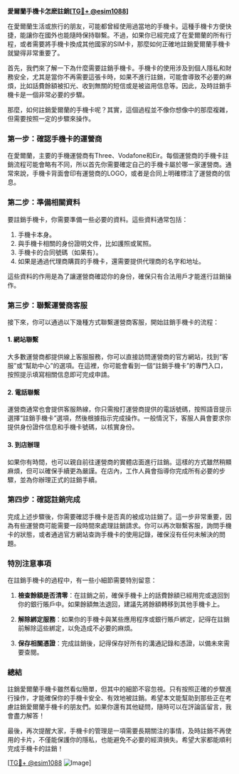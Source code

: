 **愛爾蘭手機卡怎麽註銷[[TG💪+ @esim1088](https://t.me/s/esim1088)]**

在愛爾蘭生活或旅行的朋友，可能都曾經使用過當地的手機卡。這種手機卡方便快捷，能讓你在國外也能隨時保持聯繫。不過，如果你已經完成了在愛爾蘭的所有行程，或者需要將手機卡換成其他國家的SIM卡，那麼如何正確地註銷愛爾蘭手機卡就變得非常重要了。

首先，我們來了解一下為什麼需要註銷手機卡。手機卡的使用涉及到個人隱私和財務安全，尤其是當你不再需要這張卡時，如果不進行註銷，可能會導致不必要的麻煩，比如話費餘額被扣光、收到無關的短信或是被盜用信息等。因此，及時註銷手機卡是一個非常必要的步驟。

那麼，如何註銷愛爾蘭的手機卡呢？其實，這個過程並不像你想像中的那麼複雜，但需要按照一定的步驟來操作。

### **第一步：確認手機卡的運營商**
在愛爾蘭，主要的手機運營商有Three、Vodafone和Eir。每個運營商的手機卡註銷流程可能會略有不同，所以首先你需要確定自己的手機卡屬於哪一家運營商。通常來說，手機卡背面會印有運營商的LOGO，或者是合同上明確標注了運營商的信息。

### **第二步：準備相關資料**
要註銷手機卡，你需要準備一些必要的資料。這些資料通常包括：

1. 手機卡本身。
2. 與手機卡相關的身份證明文件，比如護照或駕照。
3. 手機卡的合同號碼（如果有）。
4. 如果是通過代理商購買的手機卡，還需要提供代理商的名字和地址。

這些資料的作用是為了讓運營商確認你的身份，確保只有合法用戶才能進行註銷操作。

### **第三步：聯繫運營商客服**
接下來，你可以通過以下幾種方式聯繫運營商客服，開始註銷手機卡的流程：

#### **1. 網站聯繫**
大多數運營商都提供線上客服服務，你可以直接訪問運營商的官方網站，找到“客服”或“幫助中心”的選項。在這裡，你可能會看到一個“註銷手機卡”的專門入口，按照提示填寫相關信息即可完成申請。

#### **2. 電話聯繫**
運營商通常也會提供客服熱線，你只需撥打運營商提供的電話號碼，按照語音提示選擇“註銷手機卡”選項，然後根據指示完成操作。一般情況下，客服人員會要求你提供身份證件信息和手機卡號碼，以核實身份。

#### **3. 到店辦理**
如果你有時間，也可以親自前往運營商的實體店面進行註銷。這樣的方式雖然稍顯麻煩，但可以確保手續更為嚴謹。在店內，工作人員會指導你完成所有必要的步驟，並為你辦理正式的註銷手續。

### **第四步：確認註銷完成**
完成上述步驟後，你需要確認手機卡是否真的被成功註銷了。這一步非常重要，因為有些運營商可能需要一段時間來處理註銷請求。你可以再次聯繫客服，詢問手機卡的狀態，或者通過官方網站查詢手機卡的使用記錄，確保沒有任何未解決的問題。

### **特別注意事項**
在註銷手機卡的過程中，有一些小細節需要特別留意：

1. **檢查餘額是否清零**：在註銷之前，確保手機卡上的話費餘額已經用完或退回到你的銀行賬戶中。如果餘額無法退回，建議先將餘額轉移到其他手機卡上。
   
2. **解除綁定服務**：如果你的手機卡與某些應用程序或銀行賬戶綁定，記得在註銷前解除這些綁定，以免造成不必要的麻煩。

3. **保存相關憑證**：完成註銷後，記得保存好所有的溝通記錄和憑證，以備未來需要查閱。

### **總結**
註銷愛爾蘭手機卡雖然看似簡單，但其中的細節不容忽視。只有按照正確的步驟進行操作，才能確保你的手機卡安全、有效地被註銷。希望本文能幫助到那些正在考慮註銷愛爾蘭手機卡的朋友們。如果你還有其他疑問，隨時可以在評論區留言，我會盡力解答！

最後，再次提醒大家，手機卡的管理是一項需要長期關注的事情，及時註銷不再使用的卡片，不僅能保護你的隱私，也能避免不必要的經濟損失。希望大家都能順利完成手機卡的註銷！

[[TG💪+ @esim1088](https://t.me/s/esim1088) ![Image](https://i.postimg.cc/4NQfJmqS/Snipaste-2025-05-13-00-14-12.png)]